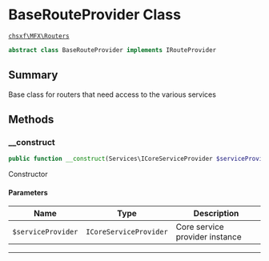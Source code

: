 # BaseRouteProvider Class

[`chsxf\MFX\Routers`](API-Namespace-Routers)

```php
abstract class BaseRouteProvider implements IRouteProvider
```

## Summary

Base class for routers that need access to the various services

## Methods

### __construct

```php
public function __construct(Services\ICoreServiceProvider $serviceProvider)
```

Constructor

#### Parameters

| Name               | Type                   | Description                    |
| ------------------ | ---------------------- | ------------------------------ |
| `$serviceProvider` | `ICoreServiceProvider` | Core service provider instance |

---


